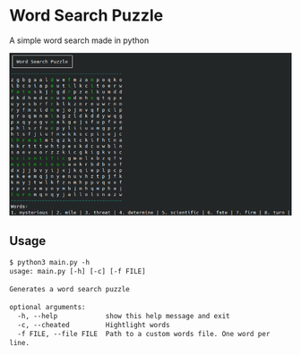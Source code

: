 # Word Search Puzzle
A simple word search made in python

![#demo](./demo.png)

## Usage

```
$ python3 main.py -h              
usage: main.py [-h] [-c] [-f FILE]

Generates a word search puzzle

optional arguments:
  -h, --help            show this help message and exit
  -c, --cheated         Hightlight words
  -f FILE, --file FILE  Path to a custom words file. One word per line.
```